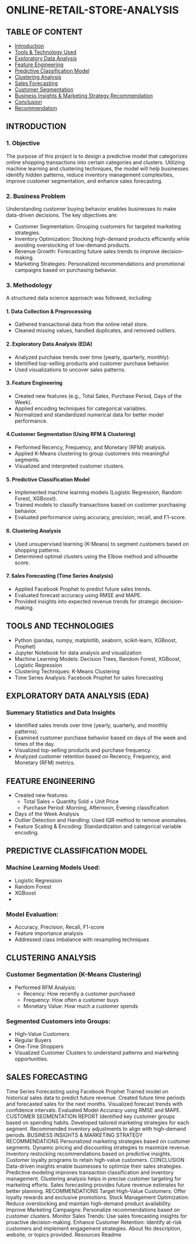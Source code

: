 # ONLINE-RETAIL-STORE-ANALYSIS

## TABLE OF CONTENT
- [Introduction](#Introduction)
- [Tools & Technology Used](#Tools-&-Technology-Used)
- [Exploratory Data Analysis](#Exploratory-Data-Analysis)
- [Feature Engineering](#Feature-Engineering)
- [Predictive Classification Model](#Predictive-Classification-Model)
- [Clustering Analysis](#Clustering-Analysis)
- [Sales Forecasting](#Sales-Forecasting)
- [Customer Segmentation](#Customer-Segmentation)
- [Business Insights & Marketing Strategy Recommendation](#Business-Insights-&-Marketing-Strategy-Recommendation)
- [Conclusion](#Conclusion)
- [Recommendation](#Recommendation)

## INTRODUCTION

### 1. Objective

The purpose of this project is to design a predictive model that categorizes online shopping transactions into certain categories and clusters. Utilizing machine learning and clustering techniques, the model will help businesses identify hidden patterns, reduce inventory management complexities, improve customer segmentation, and enhance sales forecasting.

### 2. Business Problem
Understanding customer buying behavior enables businesses to make data-driven decisions. The key objectives are:
- Customer Segmentation: Grouping customers for targeted marketing strategies.
- Inventory Optimization: Stocking high-demand products efficiently while avoiding overstocking of low-demand products.
- Revenue Growth: Forecasting future sales trends to improve decision-making.
- Marketing Strategies: Personalized recommendations and promotional campaigns based on purchasing behavior.

### 3. Methodology
A structured data science approach was followed, including:

#### 1. Data Collection & Preprocessing

  - Gathered transactional data from the online retail store.
  - Cleaned missing values, handled duplicates, and removed outliers.

#### 2. Exploratory Data Analysis (EDA)

  - Analyzed purchase trends over time (yearly, quarterly, monthly).
  - Identified top-selling products and customer purchase behavior.
  - Used visualizations to uncover sales patterns.

#### 3. Feature Engineering

  - Created new features (e.g., Total Sales, Purchase Period, Days of the Week).
  - Applied encoding techniques for categorical variables.
  - Normalized and standardized numerical data for better model performance.

#### 4.Customer Segmentation (Using RFM & Clustering)

  - Performed Recency, Frequency, and Monetary (RFM) analysis.
  - Applied K-Means clustering to group customers into meaningful segments.
  - Visualized and interpreted customer clusters.

#### 5. Predictive Classification Model

  - Implemented machine learning models (Logistic Regression, Random Forest, XGBoost).
  - Trained models to classify transactions based on customer purchasing behavior.
  - Evaluated performance using accuracy, precision, recall, and F1-score.

#### 6. Clustering Analysis

  - Used unsupervised learning (K-Means) to segment customers based on shopping patterns.
  - Determined optimal clusters using the Elbow method and silhouette score.

#### 7. Sales Forecasting (Time Series Analysis)

  - Applied Facebook Prophet to predict future sales trends.
  - Evaluated forecast accuracy using RMSE and MAPE.
  - Provided insights into expected revenue trends for strategic decision-making.

## TOOLS AND TECHNOLOGIES

- Python (pandas, numpy, matplotlib, seaborn, scikit-learn, XGBoost, Prophet)
- Jupyter Notebook for data analysis and visualization
- Machine Learning Models: Decision Trees, Random Forest, XGBoost, Logistic Regression
- Clustering Techniques: K-Means Clustering
- Time Series Analysis: Facebook Prophet for sales forecasting

## EXPLORATORY DATA ANALYSIS (EDA)

### Summary Statistics and Data Insights

- Identified sales trends over time (yearly, quarterly, and monthly patterns).
- Examined customer purchase behavior based on days of the week and times of the day.
- Visualized top-selling products and purchase frequency.
- Analyzed customer retention based on Recency, Frequency, and Monetary (RFM) metrics.

## FEATURE ENGINEERING

- Created new features:
  - Total Sales = Quantity Sold × Unit Price
  - Purchase Period: Morning, Afternoon, Evening classification
- Days of the Week Analysis
- Outlier Detection and Handling: Used IQR method to remove anomalies.
- Feature Scaling & Encoding: Standardization and categorical variable encoding.

## PREDICTIVE CLASSIFICATION MODEL

### Machine Learning Models Used:
  - Logistic Regression
  - Random Forest
  - XGBoost
  - 
### Model Evaluation:
  - Accuracy, Precision, Recall, F1-score
  - Feature importance analysis
  - Addressed class imbalance with resampling techniques

## CLUSTERING ANALYSIS

### Customer Segmentation (K-Means Clustering)
  - Performed RFM Analysis:
    - Recency: How recently a customer purchased
    - Frequency: How often a customer buys
    - Monetary Value: How much a customer spends
    
### Segmented Customers into Groups:
  - High-Value Customers
  - Regular Buyers
  - One-Time Shoppers
  - Visualized Customer Clusters to understand patterns and marketing opportunities.

## SALES FORECASTING
Time Series Forecasting using Facebook Prophet
Trained model on historical sales data to predict future revenue.
Created future time periods and forecasted sales for the next months.
Visualized forecast trends with confidence intervals.
Evaluated Model Accuracy using RMSE and MAPE.
CUSTOMER SEGMENTATION REPORT
Identified key customer groups based on spending habits.
Developed tailored marketing strategies for each segment.
Recommended inventory adjustments to align with high-demand periods.
BUSINESS INSIGHTS & MARKETING STRATEGY RECOMMENDATIONS
Personalized marketing strategies based on customer segments.
Dynamic pricing and discounting strategies to maximize revenue.
Inventory restocking recommendations based on predictive insights.
Customer loyalty programs to retain high-value customers.
CONCLUSION
Data-driven insights enable businesses to optimize their sales strategies.
Predictive modeling improves transaction classification and inventory management.
Clustering analysis helps in precise customer targeting for marketing efforts.
Sales forecasting provides future revenue estimates for better planning.
RECOMMENDATIONS
Target High-Value Customers: Offer loyalty rewards and exclusive promotions.
Stock Management Optimization: Reduce overstocking and maintain high-demand product availability.
Improve Marketing Campaigns: Personalize recommendations based on customer clusters.
Monitor Sales Trends: Use sales forecasting insights for proactive decision-making.
Enhance Customer Retention: Identify at-risk customers and implement engagement strategies.
About
No description, website, or topics provided.
Resources
 Readme


